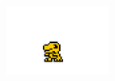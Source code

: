 <img src="https://github.com/ljlm0402/ljlm0402/blob/images/avatar.gif?raw=true" width="200px" alt="Gif">

<!-- <img src="https://github-readme-stats.vercel.app/api?username=ljlm0402&show_icons=true&theme=default" alt="GitHub State"> -->

<!--
**ljlm0402/ljlm0402** is a ✨ _special_ ✨ repository because its `README.md` (this file) appears on your GitHub profile.

Here are some ideas to get you started:

- 🔭 I’m currently working on ...
- 🌱 I’m currently learning ...
- 👯 I’m looking to collaborate on ...
- 🤔 I’m looking for help with ...
- 💬 Ask me about ...
- 📫 How to reach me: ...
- 😄 Pronouns: ...
- ⚡ Fun fact: ...
 -->
